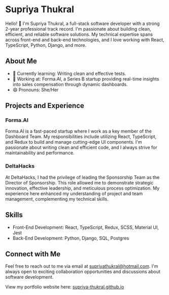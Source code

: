 # Supriya Thukral

Hello! 👋 I'm Supriya Thukral, a full-stack software developer with a strong 2-year professional track record. I'm passionate about building clean, efficient, and reliable software solutions. My technical expertise spans across front-end and back-end technologies, and I love working with React, TypeScript, Python, Django, and more.

## About Me

- 🌱 Currently learning: Writing clean and effective tests.
- 💼 Working at: Forma.AI, a Series B startup providing real-time insights into sales compensation through dynamic dashboards.
- 😄 Pronouns: She/Her

## Projects and Experience

### Forma.AI

Forma.AI is a fast-paced startup where I work as a key member of the Dashboard Team. My responsibilities include utilizing React, TypeScript, and Redux to build and manage cutting-edge UI components. I'm passionate about writing clean and efficient code, and I always strive for maintainability and performance.

### DeltaHacks

At DeltaHacks, I had the privilege of leading the Sponsorship Team as the Director of Sponsorship. This role allowed me to demonstrate strategic innovation, effective leadership, and meticulous process optimization. My experience here enhanced my understanding of project and team management, complementing my technical skills.

## Skills

- Front-End Development: React, TypeScript, Redux, SCSS, Material UI, Jest
- Back-End Development: Python, Django, SQL, Postgres

## Connect with Me

Feel free to reach out to me via email at supriyathukral@hotmail.com. I'm always open to exciting collaboration opportunities and discussions about software development.

View my portfolio website here: [supriya-thukral.github.io](https://supriya-thukral.github.io)
